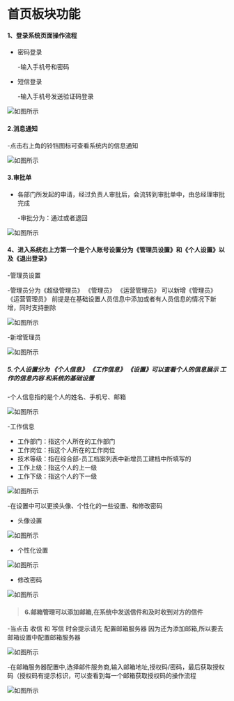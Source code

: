 # 首页板块功能

#### 1、登录系统页面操作流程

* 密码登录
 
  -输入手机号和密码

* 短信登录

  -输入手机号发送验证码登录

![如图所示](../file/dly.png)

#### 2.消息通知

  -点击右上角的铃铛图标可查看系统内的信息通知

![如图所示](../file/xxtz.png)

#### 3.审批单

* 各部门所发起的申请，经过负责人审批后，会流转到审批单中，由总经理审批完成
  
  -审批分为：通过或者退回

![如图所示](../file/spd.png)

#### 4、进入系统右上方第一个是个人账号设置分为《管理员设置》和《个人设置》以及《退出登录》

 -管理员设置

 -管理员分为《超级管理员》 《管理员》 《运营管理员》 可以新增《管理员》 《运营管理员》 前提是在基础设置人员信息中添加或者有人员信息的情况下新增，同时支持删除

![如图所示](../file/zh.png)
 

 -新增管理员

![如图所示](../file/szgly.png)

##### 5.个人设置分为 《个人信息》 《工作信息》 《设置》可以查看个人的信息展示 工作的信息内容 和系统的基础设置

 -个人信息指的是个人的姓名、手机号、邮箱

![如图所示](../file/grxx.png)

 -工作信息

* 工作部门：指这个人所在的工作部门
* 工作岗位：指这个人所在的工作岗位
* 技术等级：指在综合部-员工档案列表中新增员工建档中所填写的
* 工作上级：指这个人的上一级
* 工作下级：指这个人的下一级

![如图所示](../file/gzxx.png)

 -在设置中可以更换头像、个性化的一些设置、和修改密码

 - 头像设置

![如图所示](../file/txsz.png)

 - 个性化设置

![如图所示](../file/gxh.png)

 - 修改密码

![如图所示](../file/xgmm.png)

> #### 6.邮箱管理可以添加邮箱,在系统中发送信件和及时收到对方的信件

 -当点击 收信 和 写信 时会提示请先  配置邮箱服务器  因为还为添加邮箱,所以要去邮箱设置中配置邮箱服务器


![如图所示](../file/xx.png)

 -在邮箱服务器配置中,选择邮件服务商,输入邮箱地址,授权码/密码，最后获取授权码（授权码有提示标识，可以查看到每一个邮箱获取授权码的操作流程

![如图所示](../file/yxsz.png)